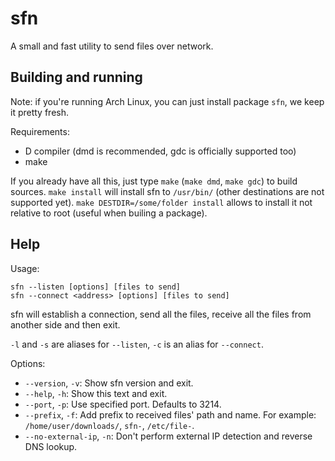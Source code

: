 sfn
===

A small and fast utility to send files over network.

Building and running
--------------------

Note: if you're running Arch Linux, you can just install package `sfn`, we keep it pretty fresh.

Requirements:

* D compiler (dmd is recommended, gdc is officially supported too)
* make

If you already have all this, just type `make` (`make dmd`, `make gdc`) to build sources. `make install` will install sfn to `/usr/bin/` (other destinations are not supported yet). `make DESTDIR=/some/folder install` allows to install it not relative to root (useful when builing a package).

Help
----

Usage:

```
sfn --listen [options] [files to send]
sfn --connect <address> [options] [files to send]
```

sfn will establish a connection, send all the files, receive all the files from another side and then exit.

`-l` and `-s` are aliases for `--listen`, `-c` is an alias for `--connect`.

Options:

* `--version`, `-v`: Show sfn version and exit.
* `--help`, `-h`: Show this text and exit.
* `--port`, `-p`: Use specified port. Defaults to 3214.
* `--prefix`, `-f`: Add prefix to received files' path and name. For example: `/home/user/downloads/`, `sfn-`, `/etc/file-`.
* `--no-external-ip`, `-n`: Don't perform external IP detection and reverse DNS lookup.
